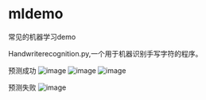 # mldemo
常见的机器学习demo


Handwriterecognition.py,一个用于机器识别手写字符的程序。

预测成功
![image](https://user-images.githubusercontent.com/34939385/137578387-ef25e73e-c055-4549-9ff0-82d7c10b7a79.png)
![image](https://user-images.githubusercontent.com/34939385/137578457-5514bc34-db6d-4b1d-88c8-9212b9fbfcf4.png)
![image](https://user-images.githubusercontent.com/34939385/137578494-8e639263-32eb-4746-90af-45bca4de01eb.png)

预测失败
![image](https://user-images.githubusercontent.com/34939385/137578551-824f0629-a158-44aa-ab23-306fc118dbbe.png)

